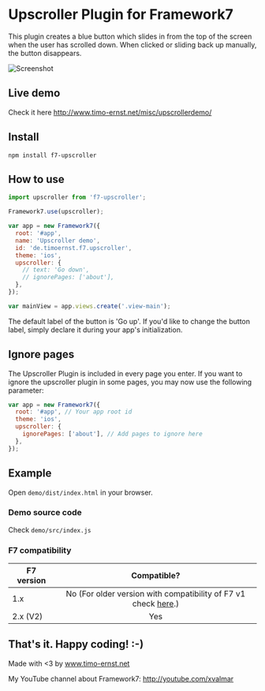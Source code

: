 # Upscroller Plugin for Framework7

This plugin creates a blue button which slides in from the top of the screen when the user has scrolled down. When clicked or sliding back up manually, the button disappears.

![Screenshot](https://raw.githubusercontent.com/valnub/Framework7-Upscroller-Plugin/master/demo.gif)

## Live demo
Check it here http://www.timo-ernst.net/misc/upscrollerdemo/

## Install

```
npm install f7-upscroller
```

## How to use

```javascript
import upscroller from 'f7-upscroller';

Framework7.use(upscroller);

var app = new Framework7({
  root: '#app',
  name: 'Upscroller demo',
  id: 'de.timoernst.f7.upscroller',
  theme: 'ios',
  upscroller: {
    // text: 'Go down',
    // ignorePages: ['about'],
  },
});

var mainView = app.views.create('.view-main');
```

The default label of the button is 'Go up'. If you'd like to change the button label, simply declare it during your app's initialization.

## Ignore pages

The Upscroller Plugin is included in every page you enter. If you want to ignore the upscroller plugin in some pages, you may now use the following parameter:

```javascript
var app = new Framework7({
  root: '#app', // Your app root id
  theme: 'ios',
  upscroller: {
    ignorePages: ['about'], // Add pages to ignore here
  },
});
```

## Example
Open `demo/dist/index.html` in your browser.

### Demo source code
Check `demo/src/index.js`

### F7 compatibility
| F7 version    | Compatible?   |
| ------------- |:-------------:|
| 1.x           | No (For older version with compatibility of F7 v1 check [here](https://github.com/valnub/Framework7-Upscroller-Plugin/releases/tag/1.0).) |
| 2.x (V2)      | Yes      |

## That's it. Happy coding! :-)

Made with <3 by www.timo-ernst.net

My YouTube channel about Framework7: http://youtube.com/xvalmar
